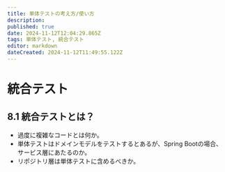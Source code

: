 ```yaml
---
title: 単体テストの考え方/使い方
description: 
published: true
date: 2024-11-12T12:04:29.865Z
tags: 単体テスト, 統合テスト
editor: markdown
dateCreated: 2024-11-12T11:49:55.122Z
---
```


# 統合テスト
## 8.1 統合テストとは？
- 過度に複雑なコードとは何か。
- 単体テストはドメインモデルをテストするとあるが、Spring Bootの場合、サービス層にあたるのか。
- リポジトリ層は単体テストに含めるべきか。

